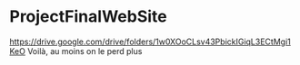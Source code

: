 # ProjectFinalWebSite

https://drive.google.com/drive/folders/1w0XOoCLsv43PbickIGiqL3ECtMgi1KeO
Voilà, au moins on le perd plus
